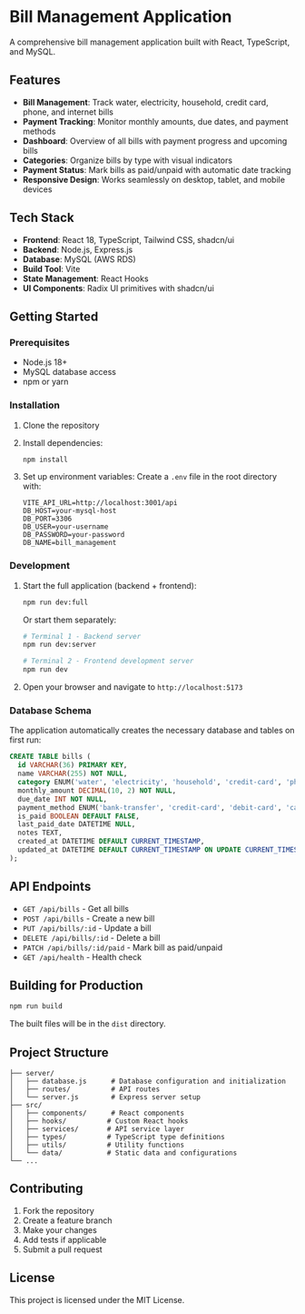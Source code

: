 # Bill Management Application

A comprehensive bill management application built with React, TypeScript, and MySQL.

## Features

- **Bill Management**: Track water, electricity, household, credit card, phone, and internet bills
- **Payment Tracking**: Monitor monthly amounts, due dates, and payment methods
- **Dashboard**: Overview of all bills with payment progress and upcoming bills
- **Categories**: Organize bills by type with visual indicators
- **Payment Status**: Mark bills as paid/unpaid with automatic date tracking
- **Responsive Design**: Works seamlessly on desktop, tablet, and mobile devices

## Tech Stack

- **Frontend**: React 18, TypeScript, Tailwind CSS, shadcn/ui
- **Backend**: Node.js, Express.js
- **Database**: MySQL (AWS RDS)
- **Build Tool**: Vite
- **State Management**: React Hooks
- **UI Components**: Radix UI primitives with shadcn/ui

## Getting Started

### Prerequisites

- Node.js 18+ 
- MySQL database access
- npm or yarn

### Installation

1. Clone the repository
2. Install dependencies:
   ```bash
   npm install
   ```

3. Set up environment variables:
   Create a `.env` file in the root directory with:
   ```
   VITE_API_URL=http://localhost:3001/api
   DB_HOST=your-mysql-host
   DB_PORT=3306
   DB_USER=your-username
   DB_PASSWORD=your-password
   DB_NAME=bill_management
   ```

### Development

1. Start the full application (backend + frontend):
   ```bash
   npm run dev:full
   ```

   Or start them separately:
   ```bash
   # Terminal 1 - Backend server
   npm run dev:server
   
   # Terminal 2 - Frontend development server
   npm run dev
   ```

2. Open your browser and navigate to `http://localhost:5173`

### Database Schema

The application automatically creates the necessary database and tables on first run:

```sql
CREATE TABLE bills (
  id VARCHAR(36) PRIMARY KEY,
  name VARCHAR(255) NOT NULL,
  category ENUM('water', 'electricity', 'household', 'credit-card', 'phone', 'internet') NOT NULL,
  monthly_amount DECIMAL(10, 2) NOT NULL,
  due_date INT NOT NULL,
  payment_method ENUM('bank-transfer', 'credit-card', 'debit-card', 'cash', 'auto-pay') NOT NULL,
  is_paid BOOLEAN DEFAULT FALSE,
  last_paid_date DATETIME NULL,
  notes TEXT,
  created_at DATETIME DEFAULT CURRENT_TIMESTAMP,
  updated_at DATETIME DEFAULT CURRENT_TIMESTAMP ON UPDATE CURRENT_TIMESTAMP
);
```

## API Endpoints

- `GET /api/bills` - Get all bills
- `POST /api/bills` - Create a new bill
- `PUT /api/bills/:id` - Update a bill
- `DELETE /api/bills/:id` - Delete a bill
- `PATCH /api/bills/:id/paid` - Mark bill as paid/unpaid
- `GET /api/health` - Health check

## Building for Production

```bash
npm run build
```

The built files will be in the `dist` directory.

## Project Structure

```
├── server/
│   ├── database.js      # Database configuration and initialization
│   ├── routes/          # API routes
│   └── server.js        # Express server setup
├── src/
│   ├── components/      # React components
│   ├── hooks/          # Custom React hooks
│   ├── services/       # API service layer
│   ├── types/          # TypeScript type definitions
│   ├── utils/          # Utility functions
│   └── data/           # Static data and configurations
└── ...
```

## Contributing

1. Fork the repository
2. Create a feature branch
3. Make your changes
4. Add tests if applicable
5. Submit a pull request

## License

This project is licensed under the MIT License.